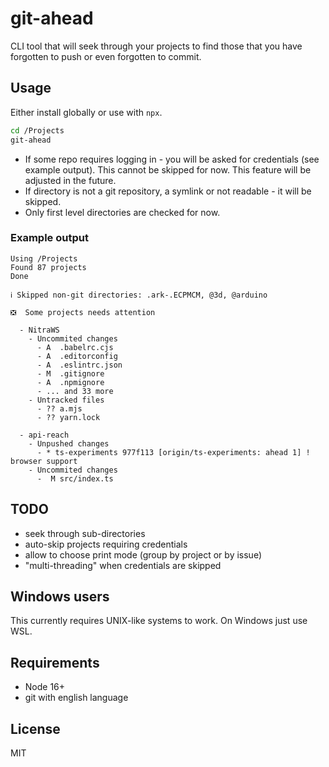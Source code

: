 # git-ahead

CLI tool that will seek through your projects to find those that you have forgotten to push or even forgotten to commit.

## Usage

Either install globally or use with `npx`.

```bash
cd /Projects
git-ahead
```

- If some repo requires logging in - you will be asked for credentials (see example output). This cannot be skipped for
now. This feature will be adjusted in the future.
- If directory is not a git repository, a symlink or not readable - it will be skipped.
- Only first level directories are checked for now.

### Example output

```
Using /Projects
Found 87 projects
Done

ℹ️ Skipped non-git directories: .ark-.ECPMCM, @3d, @arduino

❎  Some projects needs attention

  - NitraWS
    - Uncommited changes
      - A  .babelrc.cjs
      - A  .editorconfig
      - A  .eslintrc.json
      - M  .gitignore
      - A  .npmignore
      - ... and 33 more
    - Untracked files
      - ?? a.mjs
      - ?? yarn.lock

  - api-reach
    - Unpushed changes
      - * ts-experiments 977f113 [origin/ts-experiments: ahead 1] ! browser support
    - Uncommited changes
      -  M src/index.ts
```

## TODO

- seek through sub-directories
- auto-skip projects requiring credentials
- allow to choose print mode (group by project or by issue)
- "multi-threading" when credentials are skipped

## Windows users

This currently requires UNIX-like systems to work. On Windows just use WSL.

## Requirements

- Node 16+
- git with english language

## License

MIT
